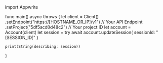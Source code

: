 import Appwrite

func main() async throws {
let client = Client()
.setEndpoint("https://[HOSTNAME_OR_IP]/v1") // Your API Endpoint
.setProject("5df5acd0d48c2") // Your project ID
let account = Account(client)
let session = try await account.updateSession(
sessionId: "[SESSION_ID]"
)

    print(String(describing: session))

}
